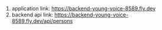 1. application link: https://backend-young-voice-8589.fly.dev
2. backend api link: https://backend-young-voice-8589.fly.dev/api/persons